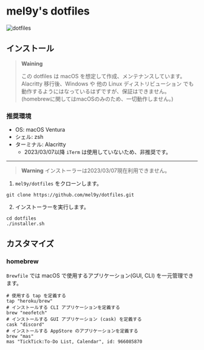 # mel9y's dotfiles

![dotfiles](https://user-images.githubusercontent.com/82575685/223217356-9afdc7ad-1ad5-49b5-8e63-3104a5404f74.jpg)

## インストール

> **Waining**
>
> この dotfiles は macOS を想定して作成、メンテナンスしています。Alacritty 移行後、Windows や 他の Linux ディストリビューション でも動作するようにはなっているはずですが、保証はできません。(homebrewに関してはmacOSのみのため、一切動作しません。)

### 推奨環境

- OS: macOS Ventura
- シェル: zsh
- ターミナル: Alacritty
  - 2023/03/07以降 `iTerm` は使用していないため、非推奨です。

----

> **Warning**
> インストーラーは2023/03/07現在利用できません。

1. `mel9y/dotfiles` をクローンします。

```shell
git clone https://github.com/mel9y/dotfiles.git
```

2. インストーラーを実行します。

```shell
cd dotfiles
./installer.sh
```

## カスタマイズ

### homebrew

`Brewfile` では macOS で使用するアプリケーション(GUI, CLI) を一元管理できます。

```brewfile
# 使用する tap を定義する
tap "heroku/brew"
# インストールする CLI アプリケーションを定義する
brew "neofetch"
# インストールする GUI アプリケーション (cask) を定義する
cask "discord"
# インストールする AppStore のアプリケーションを定義する
brew "mas"
mas "TickTick:To-Do List, Calendar", id: 966085870
```

